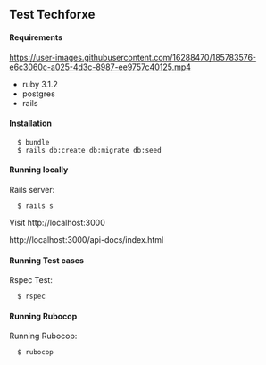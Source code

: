 ## Test Techforxe


#### Requirements


https://user-images.githubusercontent.com/16288470/185783576-e6c3060c-a025-4d3c-8987-ee9757c40125.mp4


- ruby
3.1.2
- postgres
- rails

#### Installation

```
  $ bundle
  $ rails db:create db:migrate db:seed
```


#### Running locally

Rails server:

```
  $ rails s 
```

Visit http://localhost:3000

http://localhost:3000/api-docs/index.html



#### Running Test cases

Rspec Test:

```
  $ rspec
```


#### Running Rubocop

Running Rubocop:

```
  $ rubocop
```

